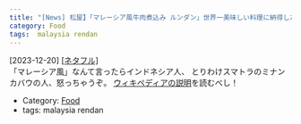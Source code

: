 ```yaml
---
title: "[News] 松屋】「マレーシア風牛肉煮込み ルンダン」世界一美味しい料理に納得した！！ ---「マレーシア風」ではありません、「マレー風」です"
category: Food
tags:  malaysia rendan
---
```


[2023-12-20] [[ネタフル]](https://netafull.net/fast-food/0142558.html?utm_source=pocket_saves)  
 「マレーシア風」なんて言ったらインドネシア人、
とりわけスマトラのミナンカバウの人、怒っちゃうぞ。
[ウィキペディアの説明](https://ja.wikipedia.org/wiki/%E3%83%AB%E3%83%B3%E3%83%80%E3%83%B3)を読むべし！

- Category: [Food](/categories.html#Food)
- tags:  malaysia rendan

